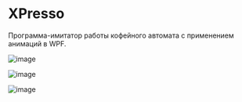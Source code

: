 # XPresso

Программа-имитатор работы кофейного автомата с применением анимаций в WPF.

![image](https://github.com/ladn00/XPresso/assets/124509186/596ae100-5607-4b18-b5c9-ce1346a0a866)

![image](https://github.com/ladn00/XPresso/assets/124509186/1d58b844-7228-4d41-b17b-b0ca33b49a66)

![image](https://github.com/ladn00/XPresso/assets/124509186/4268ef5b-e131-441e-a527-9b841d2e3d87)
